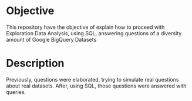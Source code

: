 # Objective
This repository have the objective of explain how to proceed with Exploration Data Analysis, using SQL, answering questions
of a diversity amount of Google BigQuery Datasets 

# Description
Previously, questions were elaborated, trying to simulate real questions about real datasets.
After, using SQL, those questions were answered with queries.
